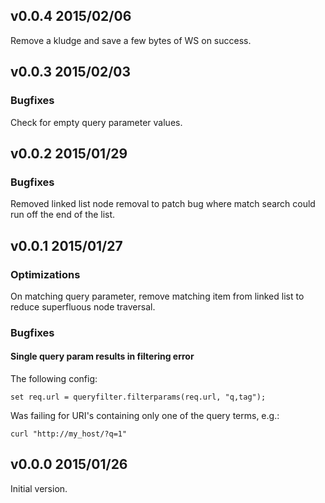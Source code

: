 v0.0.4 2015/02/06
-----------------

Remove a kludge and save a few bytes of WS on success.

v0.0.3 2015/02/03
-----------------

### Bugfixes
Check for empty query parameter values.


v0.0.2 2015/01/29
-----------------

### Bugfixes
Removed linked list node removal to patch bug where match search could run off the end of the list.


v0.0.1 2015/01/27
-----------------

### Optimizations
On matching query parameter, remove matching item from linked list to reduce
superfluous node traversal.

### Bugfixes
#### Single query param results in filtering error
The following config:
    
    set req.url = queryfilter.filterparams(req.url, "q,tag");
    
Was failing for URI's containing only one of the query terms, e.g.:
    
    curl "http://my_host/?q=1"
    

v0.0.0 2015/01/26
-----------------

Initial version.

